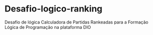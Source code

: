 # Desafio-logico-ranking
Desafio de lógica Calculadora de Partidas Rankeadas para a Formação Lógica de Programação na plataforma DIO
